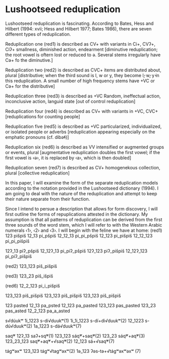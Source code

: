 # Lushootseed reduplication

Lushootseed reduplication is fascinating.
According to Bates, Hess and Hilbert (1994: xvii; Hess and Hilbert 1977; Bates 1986), there are seven different types of reduplication.

Reduplication one (red1) is described as CV+ with variants in Ci+, CVʔ+, Ciʔ+ smallness, diminished action, endearment [diminutive reduplication; the root vowel is oftern lost or reduced to ə. Several stems irregularly have Cə+ fo the diminutive.]

Reduplication two (red2) is described as CVC+ items are distributed about, plural [distributive; when the third sound is l, w or y, they become l̕, w̓, y̓ in this reduplication. A small number of high frequency stems have +VC or Cə+ for the distributive]

Reduplication three (red3) is described as +VC Random, ineffectual action, inconclusive action, languid state [out of control reduplication]

Reduplication four (red4) is described as CV+ with variants in +VC, CVC+ [reduplications for counting people]

Reduplication five (red5) is described as +VC particularized, individualized, or isolated people or adverbs [reduplication appearing especially on the emphatic pronouns (cf. dibəɬ)]

Reduplication six (red6) is described as VV intensified or augmented groups or events, plural [augmentative reduplication doubles the first vowel; if the first vowel is ‹ə›, it is replaced by ‹a›, which is then doubled]

Reduplication seven (red7) is described as CV+ homogenekous collection, plural [collective reduplication]

In this paper, I will examine the form of the separate reduplication models according to the notation provided in the Lushootseed dictionary (1994).
I am going to deal with the nature of the reduplication and attempt to keep their nature separate from their function.

Since I intend to persue a description that allows for form discovery, I will first outline the forms of repuplications attested in the dictionary.
My assumption is that all patterns of reduplication can be derived from the first three sounds of the word stem, which I will refer to with the Western Arabic numerals ‹1›, ‹2› and ‹3›.
I will begin with the feline we have at home:
(red1)
123 pišpiš
12_13 pi_pšpiš
12_12_13 pi_pi_pšpiš
12_123 pi_pišpiš
12_12_123 pi_pi_pišpiš

12ʔ_13 piʔ_pšpiš
12_12ʔ_13 pi_piʔ_pšpiš
12ʔ_123 piʔ_pišpiš
12_12ʔ_123 pi_piʔ_pišpiš

(red2)
123_123 piš_pišpiš

(red3)
123_23 piš_išpiš

(red6)
12_2_123 pi_i_pišpiš

123_123 piš_pišpiš
123_123 piš_pišpiš
123_123 piš_pišpiš

123 pasted
12_13 pa_psted
12_123 pa_pasted
123_123 pas_pasted
123_23 pas_asted
12_2_123 pa_a_asted

s√dúukʷ
1i_1223 s-dí√duukʷ(1)
1i_1i_1223 s-dí+di√duukʷ(2)
12_1223 s-dú√duukʷ(2)
1a_1223 s-dá√duukʷ(7)

saq̓ʷ
12ʔ_13 saʔ+sq̓ʷ(1)
123_123 sáq̓ʷ+saq̓ʷ(2)
123_23 sáq̓ʷ+aq̓ʷ(3)
123_23_123 saq̓ʷ+aq̓ʷ+√saq̓ʷ(2)
12_123 sá+√saq̓ʷ(7)

tágʷəxʷ
123_123 tágʷ√tagʷəxʷ(2)
1ə_123 ʔəs-tə+√tágʷəxʷəxʷ (7)
